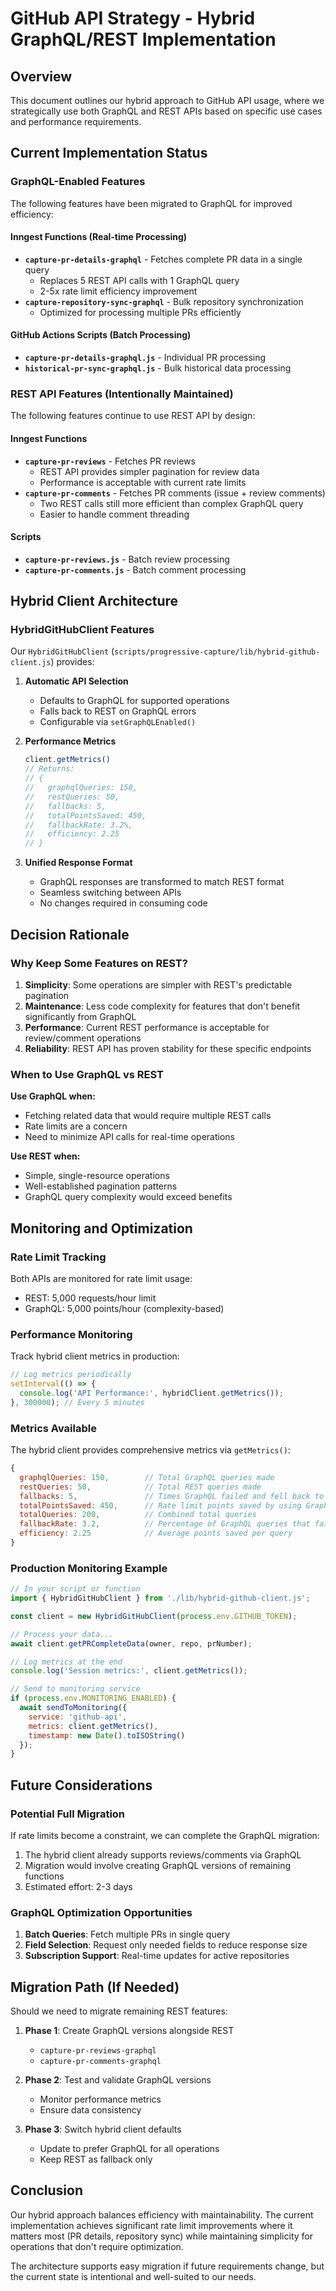 # GitHub API Strategy - Hybrid GraphQL/REST Implementation

## Overview

This document outlines our hybrid approach to GitHub API usage, where we strategically use both GraphQL and REST APIs based on specific use cases and performance requirements.

## Current Implementation Status

### GraphQL-Enabled Features

The following features have been migrated to GraphQL for improved efficiency:

#### Inngest Functions (Real-time Processing)
- **`capture-pr-details-graphql`** - Fetches complete PR data in a single query
  - Replaces 5 REST API calls with 1 GraphQL query
  - 2-5x rate limit efficiency improvement
- **`capture-repository-sync-graphql`** - Bulk repository synchronization
  - Optimized for processing multiple PRs efficiently

#### GitHub Actions Scripts (Batch Processing)
- **`capture-pr-details-graphql.js`** - Individual PR processing
- **`historical-pr-sync-graphql.js`** - Bulk historical data processing

### REST API Features (Intentionally Maintained)

The following features continue to use REST API by design:

#### Inngest Functions
- **`capture-pr-reviews`** - Fetches PR reviews
  - REST API provides simpler pagination for review data
  - Performance is acceptable with current rate limits
- **`capture-pr-comments`** - Fetches PR comments (issue + review comments)
  - Two REST calls still more efficient than complex GraphQL query
  - Easier to handle comment threading

#### Scripts
- **`capture-pr-reviews.js`** - Batch review processing
- **`capture-pr-comments.js`** - Batch comment processing

## Hybrid Client Architecture

### HybridGitHubClient Features

Our `HybridGitHubClient` (`scripts/progressive-capture/lib/hybrid-github-client.js`) provides:

1. **Automatic API Selection**
   - Defaults to GraphQL for supported operations
   - Falls back to REST on GraphQL errors
   - Configurable via `setGraphQLEnabled()`

2. **Performance Metrics**
   ```javascript
   client.getMetrics()
   // Returns:
   // {
   //   graphqlQueries: 150,
   //   restQueries: 50,
   //   fallbacks: 5,
   //   totalPointsSaved: 450,
   //   fallbackRate: 3.2%,
   //   efficiency: 2.25
   // }
   ```

3. **Unified Response Format**
   - GraphQL responses are transformed to match REST format
   - Seamless switching between APIs
   - No changes required in consuming code

## Decision Rationale

### Why Keep Some Features on REST?

1. **Simplicity**: Some operations are simpler with REST's predictable pagination
2. **Maintenance**: Less code complexity for features that don't benefit significantly from GraphQL
3. **Performance**: Current REST performance is acceptable for review/comment operations
4. **Reliability**: REST API has proven stability for these specific endpoints

### When to Use GraphQL vs REST

**Use GraphQL when:**
- Fetching related data that would require multiple REST calls
- Rate limits are a concern
- Need to minimize API calls for real-time operations

**Use REST when:**
- Simple, single-resource operations
- Well-established pagination patterns
- GraphQL query complexity would exceed benefits

## Monitoring and Optimization

### Rate Limit Tracking

Both APIs are monitored for rate limit usage:
- REST: 5,000 requests/hour limit
- GraphQL: 5,000 points/hour (complexity-based)

### Performance Monitoring

Track hybrid client metrics in production:
```javascript
// Log metrics periodically
setInterval(() => {
  console.log('API Performance:', hybridClient.getMetrics());
}, 300000); // Every 5 minutes
```

### Metrics Available

The hybrid client provides comprehensive metrics via `getMetrics()`:

```javascript
{
  graphqlQueries: 150,        // Total GraphQL queries made
  restQueries: 50,            // Total REST queries made
  fallbacks: 5,               // Times GraphQL failed and fell back to REST
  totalPointsSaved: 450,      // Rate limit points saved by using GraphQL
  totalQueries: 200,          // Combined total queries
  fallbackRate: 3.2,          // Percentage of GraphQL queries that failed
  efficiency: 2.25            // Average points saved per query
}
```

### Production Monitoring Example

```javascript
// In your script or function
import { HybridGitHubClient } from './lib/hybrid-github-client.js';

const client = new HybridGitHubClient(process.env.GITHUB_TOKEN);

// Process your data...
await client.getPRCompleteData(owner, repo, prNumber);

// Log metrics at the end
console.log('Session metrics:', client.getMetrics());

// Send to monitoring service
if (process.env.MONITORING_ENABLED) {
  await sendToMonitoring({
    service: 'github-api',
    metrics: client.getMetrics(),
    timestamp: new Date().toISOString()
  });
}
```

## Future Considerations

### Potential Full Migration

If rate limits become a constraint, we can complete the GraphQL migration:
1. The hybrid client already supports reviews/comments via GraphQL
2. Migration would involve creating GraphQL versions of remaining functions
3. Estimated effort: 2-3 days

### GraphQL Optimization Opportunities

1. **Batch Queries**: Fetch multiple PRs in single query
2. **Field Selection**: Request only needed fields to reduce response size
3. **Subscription Support**: Real-time updates for active repositories

## Migration Path (If Needed)

Should we need to migrate remaining REST features:

1. **Phase 1**: Create GraphQL versions alongside REST
   - `capture-pr-reviews-graphql`
   - `capture-pr-comments-graphql`

2. **Phase 2**: Test and validate GraphQL versions
   - Monitor performance metrics
   - Ensure data consistency

3. **Phase 3**: Switch hybrid client defaults
   - Update to prefer GraphQL for all operations
   - Keep REST as fallback only

## Conclusion

Our hybrid approach balances efficiency with maintainability. The current implementation achieves significant rate limit improvements where it matters most (PR details, repository sync) while maintaining simplicity for operations that don't require optimization.

The architecture supports easy migration if future requirements change, but the current state is intentional and well-suited to our needs.